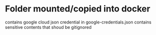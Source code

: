 # Folder mounted/copied into docker 

contains google cloud json credential in google-credentials.json
contains sensitive contents that shoud be gitignored